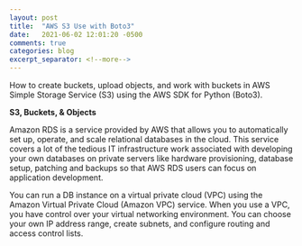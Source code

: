 ```yaml
---
layout: post
title:  "AWS S3 Use with Boto3"
date:   2021-06-02 12:01:20 -0500
comments: true
categories: blog
excerpt_separator: <!--more-->
---
```


How to create buckets, upload objects, and work with buckets in AWS Simple Storage Service (S3) using the AWS SDK for Python (Boto3).
<!--more-->

**S3, Buckets, & Objects**

Amazon RDS is a service provided by AWS that allows you to automatically set up, operate, and scale relational databases in the cloud. This service covers a lot of the tedious IT infrastructure work associated with developing your own databases on private servers like hardware provisioning, database setup, patching and backups so that AWS RDS users can focus on application development.

You can run a DB instance on a virtual private cloud (VPC) using the Amazon Virtual Private Cloud (Amazon VPC) service. When you use a VPC, you have control over your virtual networking environment. You can choose your own IP address range, create subnets, and configure routing and access control lists.
